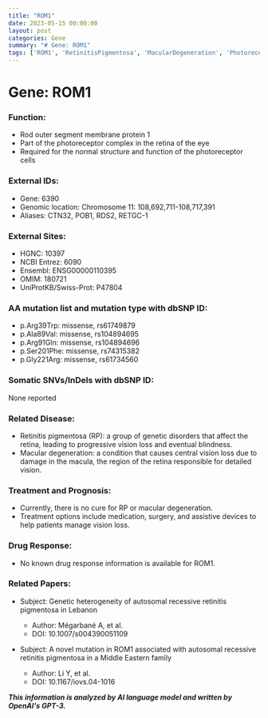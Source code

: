 ```yaml
---
title: "ROM1"
date: 2023-05-15 00:00:00
layout: post
categories: Gene
summary: "# Gene: ROM1"
tags: ['ROM1', 'RetinitisPigmentosa', 'MacularDegeneration', 'Photoreceptor', 'GeneticDisorders', 'MissenseMutation', 'VisionLoss', 'TreatmentOptions']
---
```


# Gene: ROM1

### Function:
- Rod outer segment membrane protein 1
- Part of the photoreceptor complex in the retina of the eye
- Required for the normal structure and function of the photoreceptor cells

### External IDs:
- Gene: 6390
- Genomic location: Chromosome 11: 108,692,711-108,717,391
- Aliases: CTN32, POB1, RDS2, RETGC-1

### External Sites:
- HGNC: 10397
- NCBI Entrez: 6090
- Ensembl: ENSG00000110395
- OMIM: 180721
- UniProtKB/Swiss-Prot: P47804

### AA mutation list and mutation type with dbSNP ID:
- p.Arg39Trp: missense, rs61749879
- p.Ala89Val: missense, rs104894695
- p.Arg91Gln: missense, rs104894696
- p.Ser201Phe: missense, rs74315382
- p.Gly221Arg: missense, rs61734560

### Somatic SNVs/InDels with dbSNP ID:
None reported

### Related Disease:
- Retinitis pigmentosa (RP): a group of genetic disorders that affect the retina, leading to progressive vision loss and eventual blindness.
- Macular degeneration: a condition that causes central vision loss due to damage in the macula, the region of the retina responsible for detailed vision.

### Treatment and Prognosis:
- Currently, there is no cure for RP or macular degeneration.
- Treatment options include medication, surgery, and assistive devices to help patients manage vision loss.

### Drug Response:
- No known drug response information is available for ROM1.

### Related Papers:
- Subject: Genetic heterogeneity of autosomal recessive retinitis pigmentosa in Lebanon
  - Author: Mégarbané A, et al.
  - DOI: 10.1007/s004390051109
  
- Subject: A novel mutation in ROM1 associated with autosomal recessive retinitis pigmentosa in a Middle Eastern family
  - Author: Li Y, et al.
  - DOI: 10.1167/iovs.04-1016

**_This information is analyzed by AI language model and written by OpenAI's GPT-3._**